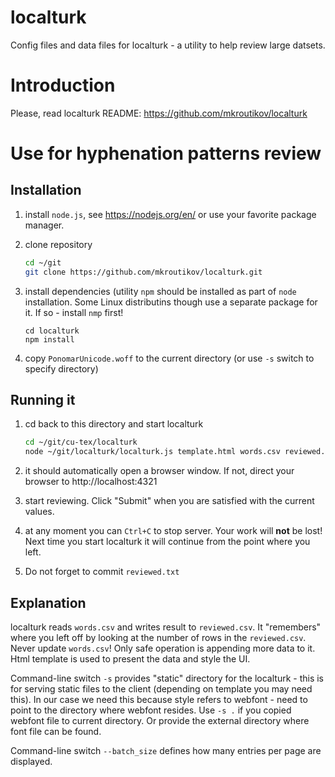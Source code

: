 # localturk

Config files and data files for localturk - a utility to help review large datsets.

# Introduction
Please, read localturk README: https://github.com/mkroutikov/localturk

# Use for hyphenation patterns review

## Installation

1. install `node.js`, see https://nodejs.org/en/ or use your favorite package manager.

2. clone repository
   ```bash
   cd ~/git
   git clone https://github.com/mkroutikov/localturk.git
   ```
3. install dependencies (utility `npm` should be installed as part of `node` installation. Some Linux
   distributins though use a separate package for it. If so - install `nmp` first!
   ```
   cd localturk
   npm install
   ```
   
4. copy `PonomarUnicode.woff` to the current directory (or use `-s` switch to specify directory)

## Running it

1. cd back to this directory and start localturk
    ```bash
    cd ~/git/cu-tex/localturk
    node ~/git/localturk/localturk.js template.html words.csv reviewed.csv -s. --batch_size 15
    ```

4. it should automatically open a browser window. If not, direct your browser to http://localhost:4321

5. start reviewing. Click "Submit" when you are satisfied with the current values.

6. at any moment you can `Ctrl+C` to stop server. Your work will **not** be lost! Next time you start
   localturk it will continue from the point where you left.

7. Do not forget to commit `reviewed.txt`

 ## Explanation
 localturk reads `words.csv` and writes result to `reviewed.csv`. It "remembers" where you left off by looking
 at the number of rows in the `reviewed.csv`. Never update `words.csv`! Only safe operation is appending more data to it.
 Html template is used to present the data and style the UI.
 
 Command-line switch `-s` provides "static" directory for the localturk - this is for serving static files to the client
 (depending on template you may need this). In our case we need this because style refers to webfont - need to point
 to the directory where webfont resides. Use `-s .` if you copied webfont file to current directory. Or provide the
 external directory where font file can be found.
 
 Command-line switch `--batch_size` defines how many entries per page are displayed.